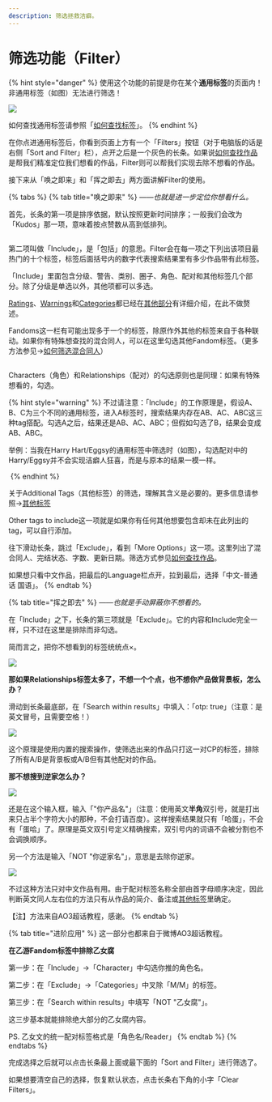 ```yaml
---
description: 筛选拯救洁癖。
---
```


# 筛选功能（Filter）

{% hint style="danger" %}
使用这个功能的前提是你在某个**通用标签**的页面内！非通用标签（如图）无法进行筛选！

![](<../../.gitbook/assets/image (20).png>)

如何查找通用标签请参照「[如何查找标签](ru-he-cha-zhao-biao-qian-tags.md)」。
{% endhint %}

在你点进通用标签后，你看到页面上方有一个「Filters」按钮（对于电脑版的话是右侧「Sort and Filter」栏），点开之后是一个灰色的长条。如果说[如何查找作品](ru-he-cha-zhao-zuo-pin-works.md)是帮我们精准定位我们想看的作品，Filter则可以帮我们实现去除不想看的作品。

接下来从「唤之即来」和「挥之即去」两方面讲解Filter的使用。

{% tabs %}
{% tab title="唤之即来" %}
_——也就是进一步定位你想看什么。_

首先，长条的第一项是排序依据，默认按照更新时间排序；一般我们会改为「Kudos」那一项，意味着按点赞数从高到低排列。

<figure><img src="../../.gitbook/assets/image (24).png" alt=""><figcaption></figcaption></figure>

第二项叫做「Include」，是「包括」的意思。Filter会在每一项之下列出该项目最热门的十个标签，标签后面括号内的数字代表搜索结果里有多少作品带有此标签。

「Include」里面包含分级、警告、类别、圈子、角色、配对和其他标签几个部分。除了分级是单选以外，其他项都可以多选。

[Ratings](../../ao3-da-zi-dian.md#rating-fen-ji)、[Warnings](../../ao3-da-zi-dian.md#warning-jing-gao)和[Categories](../../ao3-da-zi-dian.md#categories-fen-lei)都已经在[其他部分](ru-he-cha-zhao-zuo-pin-works.md)有详细介绍，在此不做赘述。

Fandoms这一栏有可能出现多于一个的标签，除原作外其他的标签来自于各种联动。如果你有特殊想查找的混合同人，可以在这里勾选其他Fandom标签。（更多方法参见→[如何筛选混合同人](ru-he-shai-xuan-hun-he-tong-ren.md)）

<figure><img src="../../.gitbook/assets/image (15).png" alt=""><figcaption></figcaption></figure>

Characters（角色）和Relationships（配对）的勾选原则也是同理：如果有特殊想看的，勾选。

{% hint style="warning" %}
不过请注意：「Include」的工作原理是，假设A、B、C为三个不同的通用标签，进入A标签时，搜索结果内存在AB、AC、ABC这三种tag搭配。勾选A之后，结果还是AB、AC、ABC；但假如勾选了B，结果会变成AB、ABC。

举例：当我在Harry Hart/Eggsy的通用标签中筛选时（如图），勾选配对中的Harry/Eggsy并不会实现洁癖人狂喜，而是与原本的结果一模一样。

<img src="../../.gitbook/assets/fotor_2023-3-12_20_41_7.png" alt="" data-size="original">
{% endhint %}

关于Additional Tags（其他标签）的筛选，理解其含义是必要的。更多信息请参照→[其他标签](../../ao3-da-zi-dian.md#additional-tags-qi-ta-biao-qian)

Other tags to include这一项就是如果你有任何其他想要包含却未在此列出的tag，可以自行添加。

往下滑动长条，跳过「Exclude」，看到「More Options」这一项。这里列出了混合同人、完结状态、字数、更新日期。筛选方式参见[如何查找作品](shai-xuan-gong-neng-filter.md#ru-he-cha-zhao-zuo-pin-works)。

如果想只看中文作品，把最后的Language栏点开，拉到最后，选择「中文-普通话 国语」。
{% endtab %}

{% tab title="挥之即去" %}
_——也就是手动屏蔽你不想看的。_

在「Include」之下，长条的第三项就是「Exclude」。它的内容和Include完全一样，只不过在这里是排除而非勾选。

简而言之，把你不想看到的标签统统点×。

![](<../../.gitbook/assets/image (34).png>)

**那如果Relationships标签太多了，不想一个个点，也不想你产品做背景板，怎么办？**

滑动到长条最底部，在「Search within results」中填入：「otp: true」（注意：是英文冒号，且需要空格！）

![](<../../.gitbook/assets/image (3).png>)

这个原理是使用内置的搜索操作，使筛选出来的作品只打这一对CP的标签，排除了所有A/B是背景板或A/B但有其他配对的作品。

**那不想搜到逆家怎么办？**

![](<../../.gitbook/assets/image (28).png>)

还是在这个输入框，输入「"你产品名"」（注意：使用英文**半角**双引号，就是打出来只占半个字符大小的那种，不会打请百度）。这样搜索结果就只有「哈蛋」，不会有「蛋哈」了。原理是英文双引号定义精确搜索，双引号内的词语不会被分割也不会调换顺序。

另一个方法是输入「NOT "你逆家名"」，意思是去除你逆家。

![](<../../.gitbook/assets/image (26).png>)

不过这种方法只对中文作品有用。由于配对标签名称全部由首字母顺序决定，因此判断英文同人左右位的方法只有从作品的简介、备注或[其他标签](../../ao3-da-zi-dian.md#additional-tags-qi-ta-biao-qian)里确定。



【注】方法来自AO3超话教程，感谢。
{% endtab %}

{% tab title="进阶应用" %}
这一部分也都来自于微博AO3超话教程。

**在乙游Fandom标签中排除乙女腐**

第一步：在「Include」→「Character」中勾选你推的角色名。

第二步：在「Exclude」→「Categories」中叉除「M/M」的标签。

第三步：在「Search within results」中填写「NOT "乙女腐"」。

这三步基本就能排除绝大部分的乙女腐内容。



PS. 乙女文的统一配对标签格式是「角色名/Reader」
{% endtab %}
{% endtabs %}

完成选择之后就可以点击长条最上面或最下面的「Sort and Filter」进行筛选了。

如果想要清空自己的选择，恢复默认状态，点击长条右下角的小字「Clear Filters」。

<figure><img src="../../.gitbook/assets/image (39).png" alt=""><figcaption></figcaption></figure>

